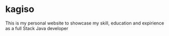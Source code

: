 # kagiso
This is my personal website to showcase my skill, education and expirience as a full Stack Java developer
